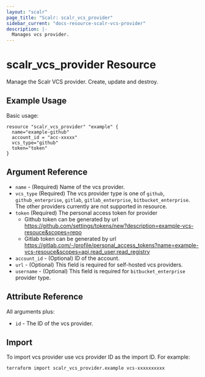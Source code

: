 ```yaml
---
layout: "scalr"
page_title: "Scalr: scalr_vcs_provider"
sidebar_current: "docs-resource-scalr-vcs-provider"
description: |-
  Manages vcs provider.
---
```


# scalr_vcs_provider Resource

Manage the Scalr VCS provider. Create, update and destroy.

## Example Usage

Basic usage:

```hcl
resource "scalr_vcs_provider" "example" {
  name="example-github"
  account_id = "acc-xxxxx"
  vcs_type="github"
  token="token"
}
```

## Argument Reference

* `name` - (Required) Name of the vcs provider.
* `vcs_type` (Required) The vcs provider type is one of `github`, `github_enterprise`, `gitlab`, `gitlab_enterprise`, `bitbucket_enterprise`. 
   The other providers currently are not supported in resource.
* `token` (Required) The personal access token for provider
  * Github token can be generated by url https://github.com/settings/tokens/new?description=example-vcs-resouce&scopes=repo
  * Gitlab token can be generated by url https://gitlab.com/-/profile/personal_access_tokens?name=example-vcs-resouce&scopes=api,read_user,read_registry
* `account_id` - (Optional) ID of the account.
* `url` - (Optional) This field is required for self-hosted vcs providers.
* `username` - (Optional) This field is required for `bitbucket_enterprise` provider type.


## Attribute Reference

All arguments plus:

* `id` - The ID of the vcs provider.

## Import

To import vcs provider use vcs provider ID as the import ID. For example:
```shell
terraform import scalr_vcs_provider.example vcs-xxxxxxxxxx
```
